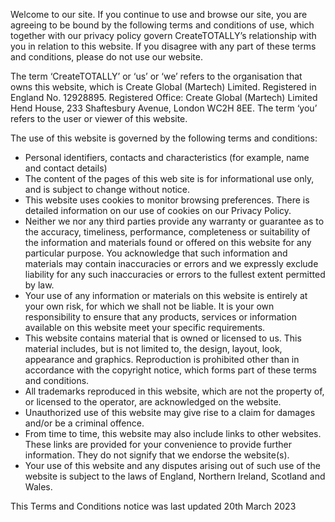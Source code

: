Welcome to our site. If you continue to use and browse our site, you are agreeing to be bound by the following terms and conditions of use, which together with our privacy policy govern CreateTOTALLY’s relationship with you in relation to this website. If you disagree with any part of these terms and conditions, please do not use our website.

The term ‘CreateTOTALLY’ or ‘us’ or ‘we’ refers to the organisation that owns this website, which is Create Global (Martech) Limited. Registered in England No. 12928895\. Registered Office: Create Global (Martech) Limited Hend House, 233 Shaftesbury Avenue, London WC2H 8EE. The term ‘you’ refers to the user or viewer of this website.

The use of this website is governed by the following terms and conditions:

* Personal identifiers, contacts and characteristics (for example, name and contact details)  
* The content of the pages of this web site is for informational use only, and is subject to change without notice.  
* This website uses cookies to monitor browsing preferences. There is detailed information on our use of cookies on our Privacy Policy.  
* Neither we nor any third parties provide any warranty or guarantee as to the accuracy, timeliness, performance, completeness or suitability of the information and materials found or offered on this website for any particular purpose. You acknowledge that such information and materials may contain inaccuracies or errors and we expressly exclude liability for any such inaccuracies or errors to the fullest extent permitted by law.  
* Your use of any information or materials on this website is entirely at your own risk, for which we shall not be liable. It is your own responsibility to ensure that any products, services or information available on this website meet your specific requirements.  
* This website contains material that is owned or licensed to us. This material includes, but is not limited to, the design, layout, look, appearance and graphics. Reproduction is prohibited other than in accordance with the copyright notice, which forms part of these terms and conditions.  
* All trademarks reproduced in this website, which are not the property of, or licensed to the operator, are acknowledged on the website.  
* Unauthorized use of this website may give rise to a claim for damages and/or be a criminal offence.  
* From time to time, this website may also include links to other websites. These links are provided for your convenience to provide further information. They do not signify that we endorse the website(s).  
* Your use of this website and any disputes arising out of such use of the website is subject to the laws of England, Northern Ireland, Scotland and Wales.

This Terms and Conditions notice was last updated 20th March 2023  
